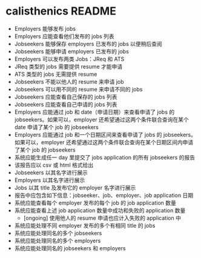 # calisthenics README

- Employers 能够发布 jobs
- Employers 应能查看他们发布的 jobs 列表
- Jobseekers 能够保存 employers 已发布的 jobs 以便稍后查阅
- Jobseekers 能够申请 employers 已发布的 jobs
- Employers 可以发布两类 Jobs：JReq 和 ATS
- JReq 类型的 jobs 需要提供 resume 才能申请
- ATS 类型的 jobs 无需提供 resume
- Jobseekers 不能以他人的 resume 来申请 job
- Jobseekers 可以用不同的 resume 来申请不同的 jobs
- Jobseekers 应能查看自己保存的 jobs 列表
- Jobseekers 应能查看自己申请的 jobs 列表
- Employers 应能通过 job 和 date（申请日期）来查看申请了 jobs 的 jobseekers。如果可以，employer 还希望通过这两个条件联合查询在某个 date 申请了某个 job 的 jobseekers
- Employers 应能通过 job 和一个日期区间来查看申请了 jobs 的 jobseekers。如果可以，employer 还希望通过这两个条件联合查询在某个日期区间内申请了某个 job 的 jobseekers
- 系统应能生成任一 day 里提交了 jobs application 的所有 jobseekers 的报告
- 该报告应以 csv 或 html 格式给出
- Jobseekers 以其名字进行展示
- Employers 以其名字进行展示
- Jobs 以其 title 及发布它的 employer 名字进行展示
- 报告中应包含如下信息：jobseeker、job、employer、job application 日期
- 系统应能查看每个 employer 发布的每个 job 的 job application 数量
- 系统应能查看上述 job application 数量中成功和失败的 application 数量
  - [ongoing] 使用他人的 resume 申请也应计入失败的 application 中
- 系统应能处理不同 employer 发布的多个有相同 title 的 jobs
- 系统应能处理同名的多个 jobseekers
- 系统应能处理同名的多个 employers
- 系统应能处理同名的 jobseekers 和 employers
 